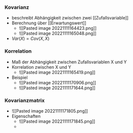 ### Kovarianz
+ beschreibt Abhängigkeit zwischen zwei [[Zufallsvariable]]
+ Berechnung über [[Erwartungswert]]
	+ ![[Pasted image 20221111164423.png]]
	+ ![[Pasted image 20221111165048.png]]
+ $Var(X)=Cov(X,X)$

### Korrelation
+ Maß der Abhängigkeit zwischen Zufallsvariablen X und Y
+ Korrelation zwischen X und Y
	+ ![[Pasted image 20221111165419.png]]
+ Beispiel
	+ ![[Pasted image 20221111170906.png]]
	+ ![[Pasted image 20221111171644.png]]

### Kovarianzmatrix
+ ![[Pasted image 20221111171805.png]]
+ Eigenschaften
	+ ![[Pasted image 20221111171845.png]]
	+ 